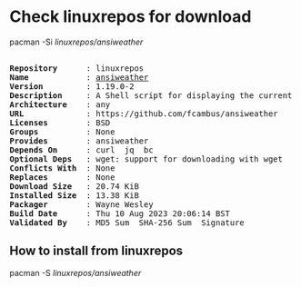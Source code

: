 # Check linuxrepos for download

pacman -Si *linuxrepos/ansiweather*

<div class="highlight"><pre class="highlight"><text>
<b>Repository</b>      : linuxrepos
<b>Name</b>            : <a href="../../x86_64/ansiweather-1.19.0-2-any.pkg.tar.zst">ansiweather</a>
<b>Version</b>         : 1.19.0-2
<b>Description</b>     : A Shell script for displaying the current weather conditions in your terminal, with support for ANSI colors and Unicode symbols.
<b>Architecture</b>    : any
<b>URL</b>             : https://github.com/fcambus/ansiweather
<b>Licenses</b>        : BSD
<b>Groups</b>          : None
<b>Provides</b>        : ansiweather
<b>Depends On</b>      : curl  jq  bc
<b>Optional Deps</b>   : wget: support for downloading with wget
<b>Conflicts With</b>  : None
<b>Replaces</b>        : None
<b>Download Size</b>   : 20.74 KiB
<b>Installed Size</b>  : 13.38 KiB
<b>Packager</b>        : Wayne Wesley <wayne6324@gmail.com>
<b>Build Date</b>      : Thu 10 Aug 2023 20:06:14 BST
<b>Validated By</b>    : MD5 Sum  SHA-256 Sum  Signature
</text></pre></div>

## How to install from linuxrepos

pacman -S *linuxrepos/ansiweather*
